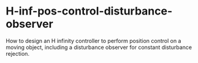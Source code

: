 # H-inf-pos-control-disturbance-observer
How to design an H infinity controller to perform position control on a moving object, including a disturbance observer for constant disturbance rejection.
